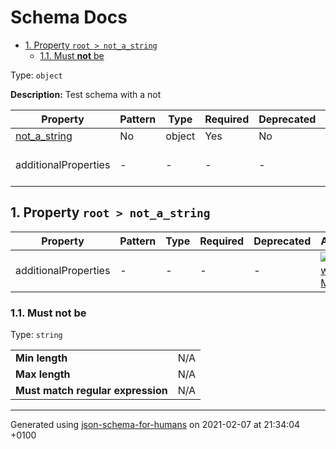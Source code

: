 # Schema Docs

- [1. Property `root > not_a_string`](#not_a_string)
  - [1.1. Must **not** be](#autogenerated_heading_2)

Type: `object`

**Description:** Test schema with a not

| Property | Pattern | Type | Required | Deprecated | Additional | Description |
| -------- | ------- | ---- | -------- | ---------- | ---------- | ----------- |
| [not_a_string](#not_a_string)|No|object|Yes|No| No|-|
  | additionalProperties | - | - | - | - |  [![made-with-Markdown](https://img.shields.io/badge/Any%20type-allowed-green)](# "Additional Properties of any type are allowed.") | - |

## <a name="not_a_string"></a>1. Property `root > not_a_string`

| Property | Pattern | Type | Required | Deprecated | Additional | Description |
| -------- | ------- | ---- | -------- | ---------- | ---------- | ----------- |
  | additionalProperties | - | - | - | - |  [![made-with-Markdown](https://img.shields.io/badge/Any%20type-allowed-green)](# "Additional Properties of any type are allowed.") | - |

### <a name="autogenerated_heading_2"></a>1.1. Must **not** be

Type: `string`

<table>
 	<tr>
    <td><b>Min length</b></td>
    <td>N/A</td>
 	</tr>
	<tr>
    <td><b>Max length</b></td>
    <td>N/A</td>
	</tr>
    <tr>
    <td><b>Must match regular expression</b></td>
    <td>N/A</td>
	</tr>
</table>

----------------------------------------------------------------------------------------------------------------------------
Generated using [json-schema-for-humans](https://github.com/coveooss/json-schema-for-humans) on 2021-02-07 at 21:34:04 +0100